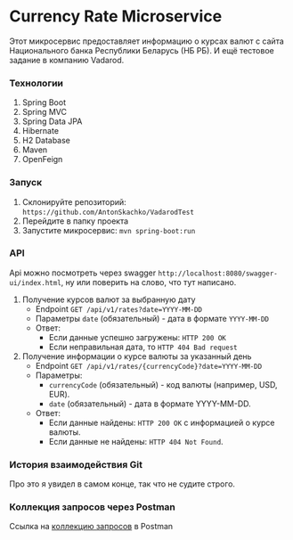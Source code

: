 # Currency Rate Microservice
Этот микросервис предоставляет информацию о курсах валют с сайта Национального банка Республики Беларусь (НБ РБ). И ещё тестовое задание в компанию Vadarod.

### Технологии
1. Spring Boot 
2. Spring MVC
3. Spring Data JPA
4. Hibernate
5. H2 Database
6. Maven
7. OpenFeign

### Запуск
1. Склонируйте репозиторий:
   ```https://github.com/AntonSkachko/VadarodTest```
2. Перейдите в папку проекта
3. Запустите микросервис:
    ```mvn spring-boot:run```

### API
Api можно посмотреть через swagger ```http://localhost:8080/swagger-ui/index.html```, ну или поверить на слово, что тут написано.
1.  Получение курсов валют за выбранную дату
    * Endpoint ```GET /api/v1/rates?date=YYYY-MM-DD```
    * Параметры `date` (обязательный) - дата в формате `YYYY-MM-DD`
    * Ответ:
      * Если данные успешно загружены: `HTTP 200 OK`
      * Если неправильная дата, то `HTTP 404 Bad request`
2. Получение информации о курсе валюты за указанный день
    * Endpoint `GET /api/v1/rates/{currencyCode}?date=YYYY-MM-DD`
    * Параметры:
      * `currencyCode` (обязательный) - код валюты (например, USD, EUR).
      * `date` (обязательный) - дата в формате YYYY-MM-DD. 
    * Ответ:
      * Если данные найдены: `HTTP 200 OK` с информацией о курсе валюты.
      * Если данные не найдены: `HTTP 404 Not Found`.

### История взаимодействия Git
Про это я увидел в самом конце, так что не судите строго.

### Коллекция запросов через Postman
Ссылка на [коллекцию запросов](VadarodTestApi.postman_collection.json) в Postman
